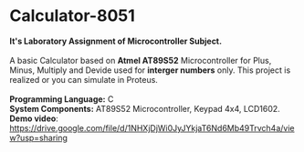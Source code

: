 # **Calculator-8051**  
**It's Laboratory Assignment of Microcontroller Subject.**  
<br>
A basic Calculator based on **Atmel AT89S52** Microcontroller for Plus, Minus, Multiply and Devide used for **interger numbers** only. This project is realized or you can simulate in Proteus.  
<br>
**Programming Language:** C  
**System Components:** AT89S52 Microcontroller, Keypad 4x4, LCD1602.  
**Demo video**: https://drive.google.com/file/d/1NHXjDjWi0JyJYkjaT6Nd6Mb49Trvch4a/view?usp=sharing
